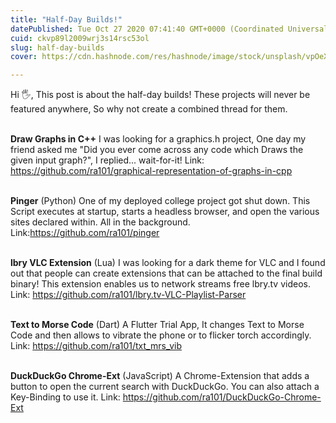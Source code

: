 ```yaml
---
title: "Half-Day Builds!"
datePublished: Tue Oct 27 2020 07:41:40 GMT+0000 (Coordinated Universal Time)
cuid: ckvp89l2009wrj3s14rsc53ol
slug: half-day-builds
cover: https://cdn.hashnode.com/res/hashnode/image/stock/unsplash/vpOeXr5wmR4/upload/b230b523b2514e1ecc4a2f4eb3d37015.jpeg

---
```


Hi 🖐,
This post is about the half-day builds! These projects will never be featured anywhere, So why not create a combined thread for them.


<br>**Draw Graphs in C++**
I was looking for a graphics.h project, One day my friend asked me "Did you ever come across any code which Draws the given input graph?", I replied... wait-for-it!
Link: https://github.com/ra101/graphical-representation-of-graphs-in-cpp


<br>**Pinger** (Python)
One of my deployed college project got shut down. This Script executes at startup, starts a headless browser, and open the various sites declared within. All in the background.
Link:https://github.com/ra101/pinger


<br>**lbry VLC Extension** (Lua)
I was looking for a dark theme for VLC and I found out that people can create extensions that can be attached to the final build binary! This extension enables us to network streams free lbry.tv videos.
Link: https://github.com/ra101/lbry.tv-VLC-Playlist-Parser


<br>**Text to Morse Code** (Dart)
A Flutter Trial App, It changes Text to Morse Code and then allows to vibrate the phone or to flicker torch accordingly.
Link: https://github.com/ra101/txt_mrs_vib


<br>**DuckDuckGo Chrome-Ext** (JavaScript)
A Chrome-Extension that adds a button to open the current search with DuckDuckGo. You can also attach a Key-Binding to use it.
Link: https://github.com/ra101/DuckDuckGo-Chrome-Ext